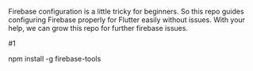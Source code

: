 Firebase configuration is a little tricky for beginners. So this repo guides configuring Firebase properly for Flutter easily without issues. 
With your help, we can grow this repo for further firebase issues.

#1

npm install -g firebase-tools
